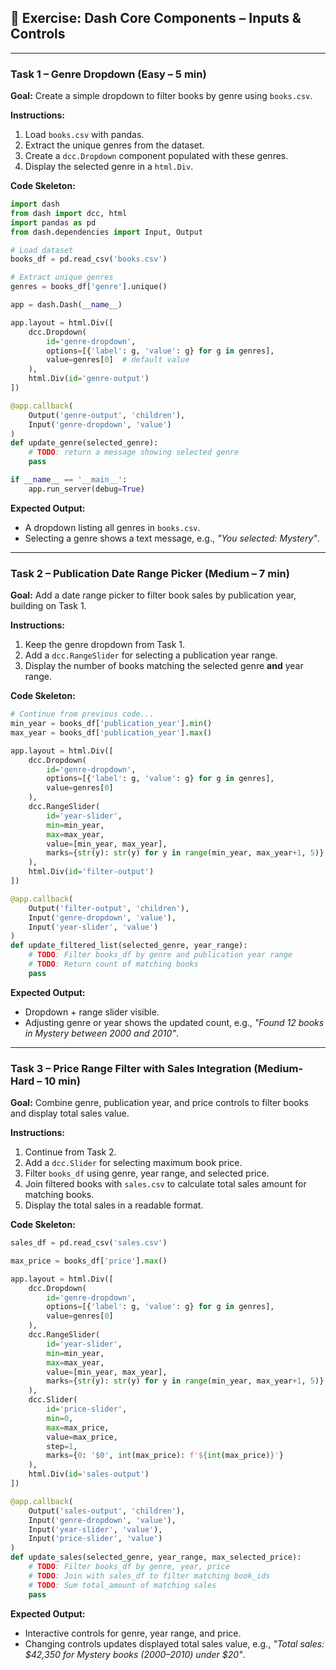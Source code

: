 ## 📝 Exercise: Dash Core Components – Inputs & Controls

---

### **Task 1 – Genre Dropdown (Easy – 5 min)**

**Goal:** Create a simple dropdown to filter books by genre using `books.csv`.

**Instructions:**
1. Load `books.csv` with pandas.
2. Extract the unique genres from the dataset.
3. Create a `dcc.Dropdown` component populated with these genres.
4. Display the selected genre in a `html.Div`.

**Code Skeleton:**
```python
import dash
from dash import dcc, html
import pandas as pd
from dash.dependencies import Input, Output

# Load dataset
books_df = pd.read_csv('books.csv')

# Extract unique genres
genres = books_df['genre'].unique()

app = dash.Dash(__name__)

app.layout = html.Div([
    dcc.Dropdown(
        id='genre-dropdown',
        options=[{'label': g, 'value': g} for g in genres],
        value=genres[0]  # default value
    ),
    html.Div(id='genre-output')
])

@app.callback(
    Output('genre-output', 'children'),
    Input('genre-dropdown', 'value')
)
def update_genre(selected_genre):
    # TODO: return a message showing selected genre
    pass

if __name__ == '__main__':
    app.run_server(debug=True)
```

**Expected Output:**
- A dropdown listing all genres in `books.csv`.
- Selecting a genre shows a text message, e.g., _"You selected: Mystery"_.

---

### **Task 2 – Publication Date Range Picker (Medium – 7 min)**

**Goal:** Add a date range picker to filter book sales by publication year, building on Task 1.

**Instructions:**
1. Keep the genre dropdown from Task 1.
2. Add a `dcc.RangeSlider` for selecting a publication year range.
3. Display the number of books matching the selected genre **and** year range.

**Code Skeleton:**
```python
# Continue from previous code...
min_year = books_df['publication_year'].min()
max_year = books_df['publication_year'].max()

app.layout = html.Div([
    dcc.Dropdown(
        id='genre-dropdown',
        options=[{'label': g, 'value': g} for g in genres],
        value=genres[0]
    ),
    dcc.RangeSlider(
        id='year-slider',
        min=min_year,
        max=max_year,
        value=[min_year, max_year],
        marks={str(y): str(y) for y in range(min_year, max_year+1, 5)}
    ),
    html.Div(id='filter-output')
])

@app.callback(
    Output('filter-output', 'children'),
    Input('genre-dropdown', 'value'),
    Input('year-slider', 'value')
)
def update_filtered_list(selected_genre, year_range):
    # TODO: Filter books_df by genre and publication year range
    # TODO: Return count of matching books
    pass
```

**Expected Output:**
- Dropdown + range slider visible.
- Adjusting genre or year shows the updated count, e.g., _"Found 12 books in Mystery between 2000 and 2010"_.

---

### **Task 3 – Price Range Filter with Sales Integration (Medium-Hard – 10 min)**

**Goal:** Combine genre, publication year, and price controls to filter books and display total sales value.

**Instructions:**
1. Continue from Task 2.
2. Add a `dcc.Slider` for selecting maximum book price.
3. Filter `books_df` using genre, year range, and selected price.
4. Join filtered books with `sales.csv` to calculate total sales amount for matching books.
5. Display the total sales in a readable format.

**Code Skeleton:**
```python
sales_df = pd.read_csv('sales.csv')

max_price = books_df['price'].max()

app.layout = html.Div([
    dcc.Dropdown(
        id='genre-dropdown',
        options=[{'label': g, 'value': g} for g in genres],
        value=genres[0]
    ),
    dcc.RangeSlider(
        id='year-slider',
        min=min_year,
        max=max_year,
        value=[min_year, max_year],
        marks={str(y): str(y) for y in range(min_year, max_year+1, 5)}
    ),
    dcc.Slider(
        id='price-slider',
        min=0,
        max=max_price,
        value=max_price,
        step=1,
        marks={0: '$0', int(max_price): f'${int(max_price)}'}
    ),
    html.Div(id='sales-output')
])

@app.callback(
    Output('sales-output', 'children'),
    Input('genre-dropdown', 'value'),
    Input('year-slider', 'value'),
    Input('price-slider', 'value')
)
def update_sales(selected_genre, year_range, max_selected_price):
    # TODO: Filter books_df by genre, year, price
    # TODO: Join with sales_df to filter matching book_ids
    # TODO: Sum total_amount of matching sales
    pass
```

**Expected Output:**
- Interactive controls for genre, year range, and price.
- Changing controls updates displayed total sales value, e.g., _"Total sales: $42,350 for Mystery books (2000–2010) under $20"_.